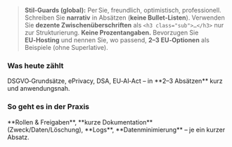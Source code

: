 > **Stil-Guards (global):** Per Sie, freundlich, optimistisch, professionell. Schreiben Sie **narrativ** in Absätzen (**keine Bullet-Listen**).
> Verwenden Sie **dezente Zwischenüberschriften** als `<h3 class="sub">…</h3>` nur zur Strukturierung. **Keine Prozentangaben.**
> Bevorzugen Sie **EU‑Hosting** und nennen Sie, wo passend, **2–3 EU‑Optionen** als Beispiele (ohne Superlative).

<h3 class="sub">Was heute zählt</h3>
DSGVO‑Grundsätze, ePrivacy, DSA, EU‑AI‑Act – in **2–3 Absätzen** kurz und anwendungsnah.
<h3 class="sub">So geht es in der Praxis</h3>
**Rollen & Freigaben**, **kurze Dokumentation** (Zweck/Daten/Löschung), **Logs**, **Datenminimierung** – je ein kurzer Absatz.
